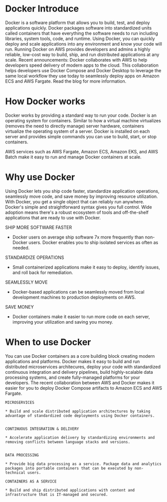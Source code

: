 # Docker Introduce

Docker is a software platform that allows you to build, test, and deploy applications quickly. Docker packages software into standardized units called containers that have everything the software needs to run including libraries, system tools, code, and runtime. Using Docker, you can quickly deploy and scale applications into any environment and know your code will run.
Running Docker on AWS provides developers and admins a highly reliable, low-cost way to build, ship, and run distributed applications at any scale.
Recent announcements: Docker collaborates with AWS to help developers speed delivery of modern apps to the cloud. This collaboration helps developers use Docker Compose and Docker Desktop to leverage the same local workflow they use today to seamlessly deploy apps on Amazon ECS and AWS Fargate. Read the blog for more information.


# How Docker works

Docker works by providing a standard way to run your code. Docker is an operating system for containers. Similar to how a virtual machine virtualizes (removes the need to directly manage) server hardware, containers virtualize the operating system of a server. Docker is installed on each server and provides simple commands you can use to build, start, or stop containers.

AWS services such as AWS Fargate, Amazon ECS, Amazon EKS, and AWS Batch make it easy to run and manage Docker containers at scale.

# Why use Docker

Using Docker lets you ship code faster, standardize application operations, seamlessly move code, and save money by improving resource utilization. With Docker, you get a single object that can reliably run anywhere. Docker's simple and straightforward syntax gives you full control. Wide adoption means there's a robust ecosystem of tools and off-the-shelf applications that are ready to use with Docker.

 SHIP MORE SOFTWARE FASTER
 
  * Docker users on average ship software 7x more frequently than non-Docker users. Docker enables you to ship isolated services as often as needed.

 STANDARDIZE OPERATIONS
 
  * Small containerized applications make it easy to deploy, identify issues, and roll back for remediation.
  
 SEAMLESSLY MOVE
 
  * Docker-based applications can be seamlessly moved from local development machines to production deployments on AWS.

 SAVE MONEY
 
  * Docker containers make it easier to run more code on each server, improving your utilization and saving you money.


# When to use Docker

You can use Docker containers as a core building block creating modern applications and platforms. Docker makes it easy to build and run distributed microservices architecures, deploy your code with standardized continuous integration and delivery pipelines, build highly-scalable data processing systems, and create fully-managed platforms for your developers. The recent collaboration between AWS and Docker makes it easier for you to deploy Docker Compose artifacts to Amazon ECS and AWS Fargate. 

	MICROSERVICES
	
	* Build and scale distributed application architectures by taking advantage of standardized code deployments using Docker containers.


	CONTINUOUS INTEGRATION & DELIVERY
	
	* Accelerate application delivery by standardizing environments and removing conflicts between language stacks and versions.


	DATA PROCESSING
	
	* Provide big data processing as a service. Package data and analytics packages into portable containers that can be executed by non-technical users.

	CONTAINERS AS A SERVICE

	* Build and ship distributed applications with content and infrastructure that is IT-managed and secured.








